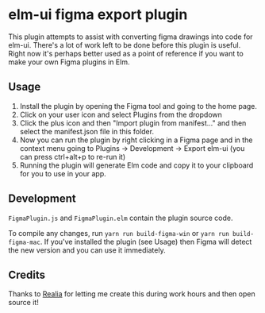 # elm-ui figma export plugin

This plugin attempts to assist with converting figma drawings into code for elm-ui. There's a lot of work left to be done before this plugin is useful. Right now it's perhaps better used as a point of reference if you want to make your own Figma plugins in Elm.

## Usage

1. Install the plugin by opening the Figma tool and going to the home page.
2. Click on your user icon and select Plugins from the dropdown
3. Click the plus icon and then "Import plugin from manifest..." and then select the manifest.json file in this folder.
4. Now you can run the plugin by right clicking in a Figma page and in the context menu going to Plugins -> Development -> Export elm-ui (you can press ctrl+alt+p to re-run it)
5. Running the plugin will generate Elm code and copy it to your clipboard for you to use in your app.

## Development

`FigmaPlugin.js` and `FigmaPlugin.elm` contain the plugin source code.

To compile any changes, run `yarn run build-figma-win` or `yarn run build-figma-mac`. If you've installed the plugin (see Usage) then Figma will detect the new version and you can use it immediately.

## Credits

Thanks to [Realia](https://realia.se/) for letting me create this during work hours and then open source it!
